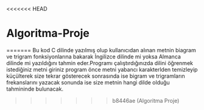 <<<<<<< HEAD
# Algoritma-Proje
=======
Bu kod C dilinde yazılmış olup kullanıcıdan alınan metnin biagram ve trigram fonksiyonlarına bakarak İngilizce dilinde mi yoksa Almanca dilinde mi yazıldığını tahmin eder.Programı çalıştırdığınızda dilini öğrenmek istediğiniz metni giriniz program önce metni yabancı karakterlden temizleyip küçülterek size tekrar gösterecek sonrasında ise bigram ve trigramların frekanslarını yazacak sonunda ise size metnin hangi dilde olduğu tahmininde bulunacak.
>>>>>>> b8446ae (Algoritma Proje)
